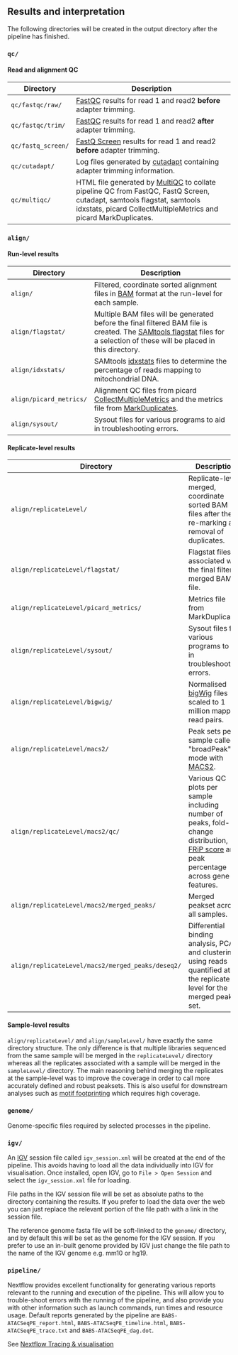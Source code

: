 
## Results and interpretation

The following directories will be created in the output directory after the pipeline has finished.

### `qc/`

#### Read and alignment QC

| Directory          | Description                                                                                                                                                                                                       |
|--------------------|-------------------------------------------------------------------------------------------------------------------------------------------------------------------------------------------------------------------|
| `qc/fastqc/raw/`   | [FastQC](https://www.bioinformatics.babraham.ac.uk/projects/fastqc/) results for read 1 and read2 **before** adapter trimming.                                                                                    |
| `qc/fastqc/trim/`  | [FastQC](https://www.bioinformatics.babraham.ac.uk/projects/fastqc/) results for read 1 and read2 **after** adapter trimming.                                                                                     |
| `qc/fastq_screen/` | [FastQ Screen](https://www.bioinformatics.babraham.ac.uk/projects/fastq_screen/) results for read 1 and read2 **before** adapter trimming.                                                                        |
| `qc/cutadapt/`     | Log files generated by [cutadapt](http://cutadapt.readthedocs.io/en/stable/installation.html) containing adapter trimming information.                                                                            |
| `qc/multiqc/`      | HTML file generated by [MultiQC](http://multiqc.info/) to collate pipeline QC from FastQC, FastQ Screen, cutadapt, samtools flagstat, samtools idxstats, picard CollectMultipleMetrics and picard MarkDuplicates. |

### `align/`

#### Run-level results

| Directory               | Description                                                                                                                                                                                                                                 |
|-------------------------|---------------------------------------------------------------------------------------------------------------------------------------------------------------------------------------------------------------------------------------------|
| `align/`                | Filtered, coordinate sorted alignment files in [BAM](https://samtools.github.io/hts-specs/SAMv1.pdf) format at the run-level for each sample.                                                                                               |
| `align/flagstat/`       | Multiple BAM files will be generated before the final filtered BAM file is created. The [SAMtools flagstat](http://www.htslib.org/doc/samtools.html) files for a selection of these will be placed in this directory.                       |
| `align/idxstats/`       | SAMtools [idxstats](http://www.htslib.org/doc/samtools.html) files to determine the percentage of reads mapping to mitochondrial DNA.                                                                                                       |
| `align/picard_metrics/` | Alignment QC files from picard [CollectMultipleMetrics](https://broadinstitute.github.io/picard/command-line-overview.html) and the metrics file from [MarkDuplicates](https://broadinstitute.github.io/picard/command-line-overview.html). |
| `align/sysout/`         | Sysout files for various programs to aid in troubleshooting errors.                                                                                                                                                                         |

#### Replicate-level results

| Directory                                                    | Description                                                                                                                                                                                       |
|--------------------------------------------------------------|---------------------------------------------------------------------------------------------------------------------------------------------------------------------------------------------------|
| `align/replicateLevel/`                                      | Replicate-level, merged, coordinate sorted BAM files after the re-marking and removal of duplicates.                                                                                              |
| `align/replicateLevel/flagstat/`                             | Flagstat files associated with the final filtered merged BAM file.                                                                                                                                |
| `align/replicateLevel/picard_metrics/`                       | Metrics file from MarkDuplicates.                                                                                                                                                                 |
| `align/replicateLevel/sysout/`                               | Sysout files for various programs to aid in troubleshooting errors.                                                                                                                               |
| `align/replicateLevel/bigwig/`                               | Normalised [bigWig](https://genome.ucsc.edu/goldenpath/help/bigWig.html) files scaled to 1 million mapped read pairs.                                                                             |
| `align/replicateLevel/macs2/`                                | Peak sets per sample called in "broadPeak" mode with [MACS2](https://github.com/taoliu/MACS).                                                                                                     |
| `align/replicateLevel/macs2/qc/`                             | Various QC plots per sample including number of peaks, fold-change distribution, [FRiP score](https://genome.cshlp.org/content/22/9/1813.full.pdf+html) and peak percentage across gene features. |
| `align/replicateLevel/macs2/merged_peaks/`                   | Merged peakset across all samples.                                                                                                                                                                |
| `align/replicateLevel/macs2/merged_peaks/deseq2/`            | Differential binding analysis, PCA and clustering using reads quantified at the replicate-level for the merged peak set.                                                                          |

#### Sample-level results

`align/replicateLevel/` and `align/sampleLevel/` have exactly the same directory structure. The only difference is that multiple libraries sequenced from the same sample will be merged in the `replicateLevel/` directory whereas all the replicates associated with a sample will be merged in the `sampleLevel/` directory. The main reasoning behind merging the replicates at the sample-level was to improve the coverage in order to call more accurately defined and robust peaksets. This is also useful for downstream analyses such as [motif footprinting](https://www.ncbi.nlm.nih.gov/pmc/articles/PMC3959825/) which requires high coverage.

### `genome/`

Genome-specific files required by selected processes in the pipeline.

### `igv/`

An [IGV](https://software.broadinstitute.org/software/igv/) session file called `igv_session.xml` will be created at the end of the pipeline. This avoids having to load all the data individually into IGV for visualisation. Once installed, open IGV, go to `File > Open Session` and select the `igv_session.xml` file for loading.

File paths in the IGV session file will be set as absolute paths to the directory containing the results. If you prefer to load the data over the web you can just replace the relevant portion of the file path with a link in the session file.

The reference genome fasta file will be soft-linked to the `genome/` directory, and by default this will be set as the genome for the IGV session. If you prefer to use an in-built genome provided by IGV just change the file path to the name of the IGV genome e.g. mm10 or hg19.   

### `pipeline/`

Nextflow provides excellent functionality for generating various reports relevant to the running and execution of the pipeline. This will allow you to trouble-shoot errors with the running of the pipeline, and also provide you with other information such as launch commands, run times and resource usage. Default reports generated by the pipeline are `BABS-ATACSeqPE_report.html`, `BABS-ATACSeqPE_timeline.html`, `BABS-ATACSeqPE_trace.txt` and `BABS-ATACSeqPE_dag.dot`.

See [Nextflow Tracing & visualisation](https://www.nextflow.io/docs/latest/tracing.html)
